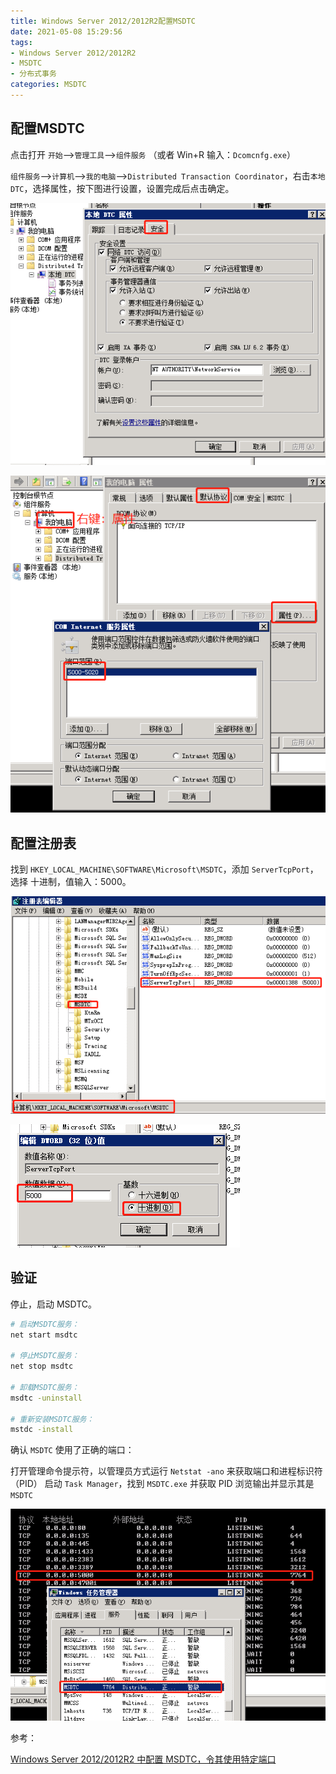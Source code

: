 ```yaml
---
title: Windows Server 2012/2012R2配置MSDTC
date: 2021-05-08 15:29:56
tags:
- Windows Server 2012/2012R2
- MSDTC
- 分布式事务
categories: MSDTC
---
```


## 配置MSDTC

点击打开 `开始`—>`管理工具`—>`组件服务` （或者 Win+R 输入：`Dcomcnfg.exe`）

`组件服务`—>`计算机`—>`我的电脑`—>`Distributed Transaction Coordinator`，右击`本地DTC`，选择属性，按下图进行设置，设置完成后点击确定。

![微信截图_20210508153523.png](/img/微信截图_20210508153523.png)

![微信截图_20210508154146.png](/img/微信截图_20210508154146.png)

## 配置注册表

找到 `HKEY_LOCAL_MACHINE\SOFTWARE\Microsoft\MSDTC`，添加 `ServerTcpPort`，选择 十进制，值输入：5000。

![微信截图_20210508154445.png](/img/微信截图_20210508154445.png)

![微信截图_20210508154527.png](/img/微信截图_20210508154527.png)

## 验证

停止，启动 MSDTC。

```sh
# 启动MSDTC服务：
net start msdtc

# 停止MSDTC服务：
net stop msdtc

# 卸载MSDTC服务：
msdtc -uninstall

# 重新安装MSDTC服务：
mstdc -install
```

确认 `MSDTC` 使用了正确的端口：

打开管理命令提示符，以管理员方式运行 `Netstat -ano` 来获取端口和进程标识符（PID）
启动 `Task Manager`，找到 `MSDTC.exe` 并获取 PID
浏览输出并显示其是 `MSDTC`

![微信截图_20210508154947.png](/img/微信截图_20210508154947.png)

参考：

[Windows Server 2012/2012R2 中配置 MSDTC，令其使用特定端口](https://blog.csdn.net/xiaoye1202/article/details/110938912)
